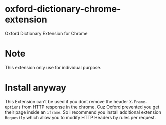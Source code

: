 # oxford-dictionary-chrome-extension
Oxford Dictionary Extension for Chrome

# Note

This extension only use for individual purpose.

# Install anyway

This Extension can't be used if you dont remove the header `X-Frame-Options` from HTTP response in the chrome. Cuz Oxford prevented you get their page inside an `iframe`. So i recommend you install additional extension `Requestly` which allow you to modify HTTP Headers by rules per request.